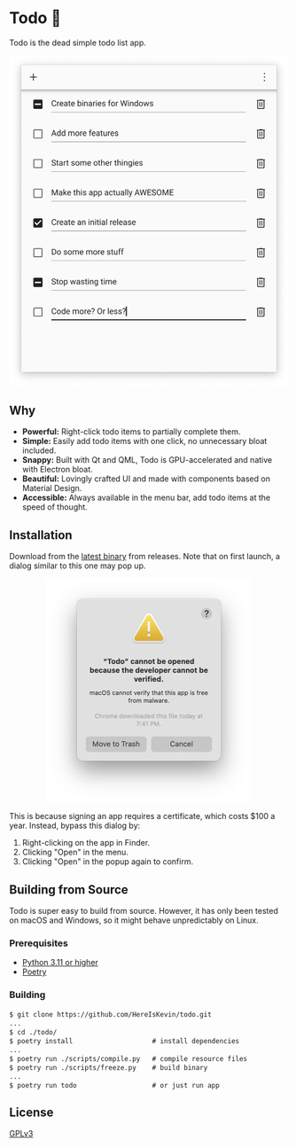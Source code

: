 # Todo 📝

Todo is the dead simple todo list app.

<div align="center">
    <img width="546" src="./screenshots/app.png" alt="Screenshot of Todo">
</div>

## Why

- **Powerful:** Right-click todo items to partially complete them.
- **Simple:** Easily add todo items with one click, no unnecessary bloat included.
- **Snappy:** Built with Qt and QML, Todo is GPU-accelerated and native with Electron bloat.
- **Beautiful:** Lovingly crafted UI and made with components based on Material Design.
- **Accessible:** Always available in the menu bar, add todo items at the speed of thought.

## Installation

Download from the [latest binary](https://github.com/HereIsKevin/todo/releases/latest) from releases. Note that on first launch, a dialog similar to this one may pop up.

<div align="center">
    <img width="372" src="./screenshots/unsigned.png" alt="Screenshot of Todo">
</div>

This is because signing an app requires a certificate, which costs $100 a year. Instead, bypass this dialog by:

1. Right-clicking on the app in Finder.
2. Clicking "Open" in the menu.
3. Clicking "Open" in the popup again to confirm.

## Building from Source

Todo is super easy to build from source. However, it has only been tested on macOS and Windows, so it might behave unpredictably on Linux.

### Prerequisites

- [Python 3.11 or higher](https://www.python.org/downloads/)
- [Poetry](https://python-poetry.org/docs/#installation)

### Building

```console
$ git clone https://github.com/HereIsKevin/todo.git
...
$ cd ./todo/
$ poetry install                    # install dependencies
...
$ poetry run ./scripts/compile.py   # compile resource files
$ poetry run ./scripts/freeze.py    # build binary
...
$ poetry run todo                   # or just run app
```

## License

[GPLv3](https://github.com/HereIsKevin/todo/blob/master/LICENSE)
